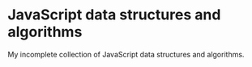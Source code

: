 # JavaScript data structures and algorithms
My incomplete collection of JavaScript data structures and algorithms.
